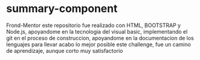 # summary-component
Frond-Mentor 
este repositorio fue realizado con HTML, BOOTSTRAP y Node.js, apoyandome en la tecnologia del visual basic,
implementando el git en el proceso de construccion, apoyandome en la documentacion de los lenguajes para 
llevar acabo lo mejor posible este challenge, fue un camino de aprendizaje, aunque corto muy satisfactorio 
